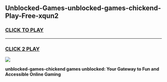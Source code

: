 
## Unblocked-Games-unblocked-games-chickend-Play-Free-xqun2
<h3>
<a href="https://premium76.site?title=unblocked-games-chickend&ref=18A1">CLICK TO PLAY</a></h3>
<hr>

<h3>
<a href="https://premium76.site?title=unblocked-games-chickend&ref=18A1">CLICK 2 PLAY</a>
  
</h3>

<a href="https://premium76.site?title=unblocked-games-chickend&ref=18A1"><img src="https://clearcache.store/games.png"></a>


**unblocked-games-chickend games unblocked: Your Gateway to Fun and Accessible Online Gaming**
